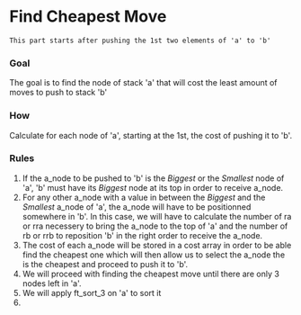 # Find Cheapest Move

	This part starts after pushing the 1st two elements of 'a' to 'b'

### Goal
The goal is to find the node of stack 'a' that will cost the least amount of moves to push to stack 'b'

### How
Calculate for each node of 'a', starting at the 1st, the cost of pushing it to 'b'.

### Rules
1. If the a_node to be pushed to 'b' is the *Biggest* or the *Smallest* node of 'a', 'b' must have its *Biggest* node at its top in order to receive a_node.
2. For any other a_node with a value in between the *Biggest* and the *Smallest* a_node of 'a', the a_node will have to be positionned somewhere in 'b'. In this case, we will have to calculate the number of ra or rra necessery to bring the a_node to the top of 'a' and the number of rb or rrb to reposition 'b' in the right order to receive the a_node.
3. The cost of each a_node will be stored in a cost array in order to be able find the cheapest one which will then allow us to select the a_node the is the cheapest and proceed to push it to 'b'.
4. We will proceed with finding the cheapest move until there are only  3 nodes left in 'a'.
5. We will apply ft_sort_3 on 'a' to sort it
6. 